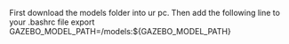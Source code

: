First download the models folder into ur pc.
Then add the following line to your .bashrc file
export GAZEBO_MODEL_PATH=<path to models in your pc>/models:${GAZEBO_MODEL_PATH}
